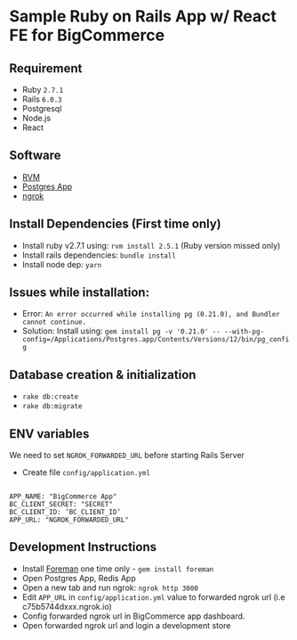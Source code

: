 # Sample Ruby on Rails App w/ React FE for BigCommerce

## Requirement
- Ruby `2.7.1`
- Rails `6.0.3`
- Postgresql
- Node.js
- React

## Software
- [RVM](https://rvm.io/)
- [Postgres App](https://postgresapp.com/)
- [ngrok](https://ngrok.com/)

## Install Dependencies (First time only)
- Install ruby v2.7.1 using: `rvm install 2.5.1` (Ruby version missed only)
- Install rails dependencies: `bundle install`
- Install node dep: `yarn`

## Issues while installation:
- Error: `An error occurred while installing pg (0.21.0), and Bundler cannot continue.`
- Solution: Install using: `gem install pg -v '0.21.0' -- --with-pg-config=/Applications/Postgres.app/Contents/Versions/12/bin/pg_config`

## Database creation & initialization
- `rake db:create`
- `rake db:migrate`

## ENV variables
We need to set `NGROK_FORWARDED_URL` before starting Rails Server

- Create file `config/application.yml`
```.env

APP_NAME: "BigCommerce App"
BC_CLIENT_SECRET: "SECRET"
BC_CLIENT_ID: ‘BC_CLIENT_ID’
APP_URL: "NGROK_FORWARDED_URL"
```

## Development Instructions
- Install [Foreman](https://mattstauffer.com/blog/using-a-procfile-to-streamline-your-local-development/) one time only - `gem install foreman`
- Open Postgres App, Redis App
- Open a new tab and run ngrok: `ngrok http 3000`
- Edit `APP_URL` in `config/application.yml` value to forwarded ngrok url (i.e c75b5744dxxx.ngrok.io)
- Config forwarded ngrok url in BigCommerce app dashboard.
- Open forwarded ngrok url and login a development store
